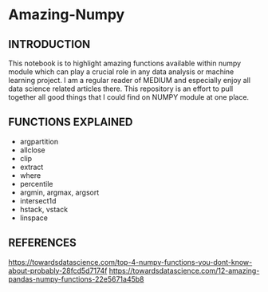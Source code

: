# Amazing-Numpy

## INTRODUCTION
This notebook is to highlight amazing functions available within numpy module which can play a crucial role in any data analysis or machine learning project. 
I am a regular reader of MEDIUM and especially enjoy all data science related articles there. This repository is an effort to pull together all good things
that I could find on NUMPY module at one place. 

## FUNCTIONS EXPLAINED

* argpartition
* allclose
* clip
* extract
* where
* percentile
* argmin, argmax, argsort
* intersect1d
* hstack, vstack
* linspace

## REFERENCES

https://towardsdatascience.com/top-4-numpy-functions-you-dont-know-about-probably-28fcd5d7174f
https://towardsdatascience.com/12-amazing-pandas-numpy-functions-22e5671a45b8

